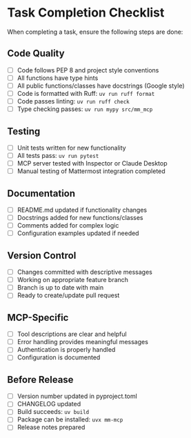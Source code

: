 # Task Completion Checklist

When completing a task, ensure the following steps are done:

## Code Quality
- [ ] Code follows PEP 8 and project style conventions
- [ ] All functions have type hints
- [ ] All public functions/classes have docstrings (Google style)
- [ ] Code is formatted with Ruff: `uv run ruff format`
- [ ] Code passes linting: `uv run ruff check`
- [ ] Type checking passes: `uv run mypy src/mm_mcp`

## Testing
- [ ] Unit tests written for new functionality
- [ ] All tests pass: `uv run pytest`
- [ ] MCP server tested with Inspector or Claude Desktop
- [ ] Manual testing of Mattermost integration completed

## Documentation
- [ ] README.md updated if functionality changes
- [ ] Docstrings added for new functions/classes
- [ ] Comments added for complex logic
- [ ] Configuration examples updated if needed

## Version Control
- [ ] Changes committed with descriptive messages
- [ ] Working on appropriate feature branch
- [ ] Branch is up to date with main
- [ ] Ready to create/update pull request

## MCP-Specific
- [ ] Tool descriptions are clear and helpful
- [ ] Error handling provides meaningful messages
- [ ] Authentication is properly handled
- [ ] Configuration is documented

## Before Release
- [ ] Version number updated in pyproject.toml
- [ ] CHANGELOG updated
- [ ] Build succeeds: `uv build`
- [ ] Package can be installed: `uvx mm-mcp`
- [ ] Release notes prepared
